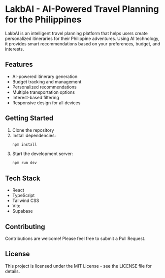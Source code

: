 # LakbAI - AI-Powered Travel Planning for the Philippines

LakbAI is an intelligent travel planning platform that helps users create personalized itineraries for their Philippine adventures. Using AI technology, it provides smart recommendations based on your preferences, budget, and interests.

## Features

- AI-powered itinerary generation
- Budget tracking and management
- Personalized recommendations
- Multiple transportation options
- Interest-based filtering
- Responsive design for all devices

## Getting Started

1. Clone the repository
2. Install dependencies:
   ```bash
   npm install
   ```
3. Start the development server:
   ```bash
   npm run dev
   ```

## Tech Stack

- React
- TypeScript
- Tailwind CSS
- Vite
- Supabase

## Contributing

Contributions are welcome! Please feel free to submit a Pull Request.

## License

This project is licensed under the MIT License - see the LICENSE file for details.
